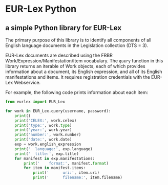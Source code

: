# EUR-Lex Python

## a simple Python library for EUR-Lex

The primary purpose of this library is to identify all components of all English language documents in the Legislation collection (DTS = 3).

EUR-Lex documents are described using the FRBR Work/Expression/Manifestation/Item vocabulary. The `query` function in this library returns an iterable of Work objects, each of which provides information about a document, its English expression, and all of its English manifestations and items. It requires registration credentials with the EUR-Lex Webservice.

For example, the following code prints information about each item:

```python
from eurlex import EUR_Lex

for work in EUR_Lex.query(username, password):
    print()
    print('CELEX:', work.celex)
    print('type:', work.type)
    print('year:', work.year)
    print('number:', work.number)
    print('date:', work.date)
    exp = work.english_expression
    print('  language:', exp.language)
    print('  title:', exp.title)
    for manifest in exp.manifestations:
        print('    format:', manifest.format)
        for item in manifest.items:
            print('      uri:', item.uri)
            print('      filename:', item.filename)
```
